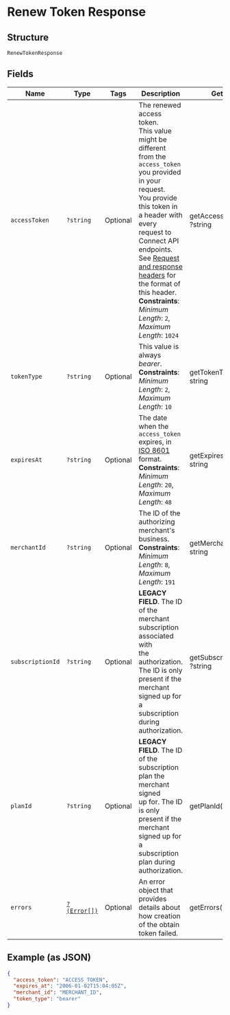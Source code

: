 
# Renew Token Response

## Structure

`RenewTokenResponse`

## Fields

| Name | Type | Tags | Description | Getter | Setter |
|  --- | --- | --- | --- | --- | --- |
| `accessToken` | `?string` | Optional | The renewed access token.<br>This value might be different from the `access_token` you provided in your request.<br>You provide this token in a header with every request to Connect API endpoints.<br>See [Request and response headers](https://developer.squareup.com/docs/api/connect/v2/#requestandresponseheaders) for the format of this header.<br>**Constraints**: *Minimum Length*: `2`, *Maximum Length*: `1024` | getAccessToken(): ?string | setAccessToken(?string accessToken): void |
| `tokenType` | `?string` | Optional | This value is always _bearer_.<br>**Constraints**: *Minimum Length*: `2`, *Maximum Length*: `10` | getTokenType(): ?string | setTokenType(?string tokenType): void |
| `expiresAt` | `?string` | Optional | The date when the `access_token` expires, in [ISO 8601](http://www.iso.org/iso/home/standards/iso8601.htm) format.<br>**Constraints**: *Minimum Length*: `20`, *Maximum Length*: `48` | getExpiresAt(): ?string | setExpiresAt(?string expiresAt): void |
| `merchantId` | `?string` | Optional | The ID of the authorizing merchant's business.<br>**Constraints**: *Minimum Length*: `8`, *Maximum Length*: `191` | getMerchantId(): ?string | setMerchantId(?string merchantId): void |
| `subscriptionId` | `?string` | Optional | __LEGACY FIELD__. The ID of the merchant subscription associated with<br>the authorization. The ID is only present if the merchant signed up for a subscription<br>during authorization. | getSubscriptionId(): ?string | setSubscriptionId(?string subscriptionId): void |
| `planId` | `?string` | Optional | __LEGACY FIELD__. The ID of the subscription plan the merchant signed<br>up for. The ID is only present if the merchant signed up for a subscription plan during<br>authorization. | getPlanId(): ?string | setPlanId(?string planId): void |
| `errors` | [`?(Error[])`](/doc/models/error.md) | Optional | An error object that provides details about how creation of the obtain<br>token failed. | getErrors(): ?array | setErrors(?array errors): void |

## Example (as JSON)

```json
{
  "access_token": "ACCESS_TOKEN",
  "expires_at": "2006-01-02T15:04:05Z",
  "merchant_id": "MERCHANT_ID",
  "token_type": "bearer"
}
```


